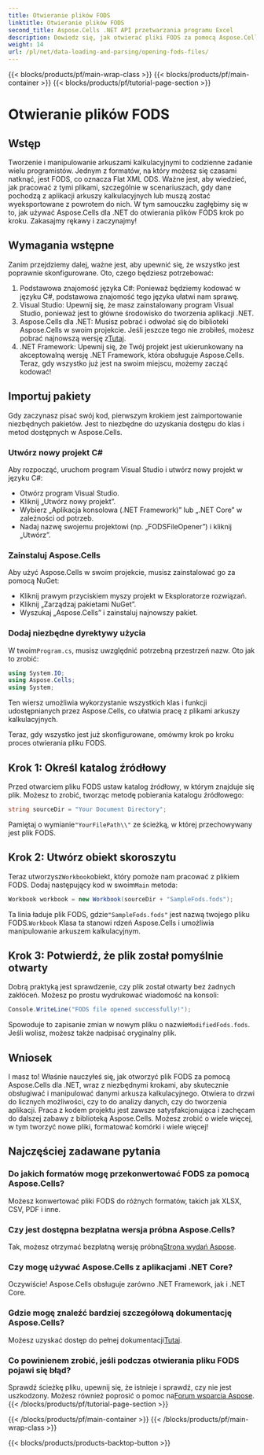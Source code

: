 ```yaml
---
title: Otwieranie plików FODS
linktitle: Otwieranie plików FODS
second_title: Aspose.Cells .NET API przetwarzania programu Excel
description: Dowiedz się, jak otwierać pliki FODS za pomocą Aspose.Cells dla .NET dzięki temu przewodnikowi krok po kroku. Idealne dla programistów, którzy chcą bezproblemowo manipulować danymi arkusza kalkulacyjnego.
weight: 14
url: /pl/net/data-loading-and-parsing/opening-fods-files/
---
```


{{< blocks/products/pf/main-wrap-class >}}
{{< blocks/products/pf/main-container >}}
{{< blocks/products/pf/tutorial-page-section >}}

# Otwieranie plików FODS

## Wstęp
Tworzenie i manipulowanie arkuszami kalkulacyjnymi to codzienne zadanie wielu programistów. Jednym z formatów, na który możesz się czasami natknąć, jest FODS, co oznacza Flat XML ODS. Ważne jest, aby wiedzieć, jak pracować z tymi plikami, szczególnie w scenariuszach, gdy dane pochodzą z aplikacji arkuszy kalkulacyjnych lub muszą zostać wyeksportowane z powrotem do nich. W tym samouczku zagłębimy się w to, jak używać Aspose.Cells dla .NET do otwierania plików FODS krok po kroku. Zakasajmy rękawy i zaczynajmy!
## Wymagania wstępne
Zanim przejdziemy dalej, ważne jest, aby upewnić się, że wszystko jest poprawnie skonfigurowane. Oto, czego będziesz potrzebować:
1. Podstawowa znajomość języka C#: Ponieważ będziemy kodować w języku C#, podstawowa znajomość tego języka ułatwi nam sprawę.
2. Visual Studio: Upewnij się, że masz zainstalowany program Visual Studio, ponieważ jest to główne środowisko do tworzenia aplikacji .NET.
3.  Aspose.Cells dla .NET: Musisz pobrać i odwołać się do biblioteki Aspose.Cells w swoim projekcie. Jeśli jeszcze tego nie zrobiłeś, możesz pobrać najnowszą wersję z[Tutaj](https://releases.aspose.com/cells/net/).
4. .NET Framework: Upewnij się, że Twój projekt jest ukierunkowany na akceptowalną wersję .NET Framework, która obsługuje Aspose.Cells.
Teraz, gdy wszystko już jest na swoim miejscu, możemy zacząć kodować!
## Importuj pakiety
Gdy zaczynasz pisać swój kod, pierwszym krokiem jest zaimportowanie niezbędnych pakietów. Jest to niezbędne do uzyskania dostępu do klas i metod dostępnych w Aspose.Cells.
### Utwórz nowy projekt C#
Aby rozpocząć, uruchom program Visual Studio i utwórz nowy projekt w języku C#:
- Otwórz program Visual Studio.
- Kliknij „Utwórz nowy projekt”.
- Wybierz „Aplikacja konsolowa (.NET Framework)” lub „.NET Core” w zależności od potrzeb.
- Nadaj nazwę swojemu projektowi (np. „FODSFileOpener”) i kliknij „Utwórz”.
### Zainstaluj Aspose.Cells
Aby użyć Aspose.Cells w swoim projekcie, musisz zainstalować go za pomocą NuGet:
- Kliknij prawym przyciskiem myszy projekt w Eksploratorze rozwiązań.
- Kliknij „Zarządzaj pakietami NuGet”.
- Wyszukaj „Aspose.Cells” i zainstaluj najnowszy pakiet.
### Dodaj niezbędne dyrektywy użycia
 W twoim`Program.cs`, musisz uwzględnić potrzebną przestrzeń nazw. Oto jak to zrobić:
```csharp
using System.IO;
using Aspose.Cells;
using System;
```
Ten wiersz umożliwia wykorzystanie wszystkich klas i funkcji udostępnianych przez Aspose.Cells, co ułatwia pracę z plikami arkuszy kalkulacyjnych.

Teraz, gdy wszystko jest już skonfigurowane, omówmy krok po kroku proces otwierania pliku FODS.
## Krok 1: Określ katalog źródłowy
Przed otwarciem pliku FODS ustaw katalog źródłowy, w którym znajduje się plik. Możesz to zrobić, tworząc metodę pobierania katalogu źródłowego:
```csharp
string sourceDir = "Your Document Directory";
```
 Pamiętaj o wymianie`"YourFilePath\\"` ze ścieżką, w której przechowywany jest plik FODS.
## Krok 2: Utwórz obiekt skoroszytu
 Teraz utworzysz`Workbook`obiekt, który pomoże nam pracować z plikiem FODS. Dodaj następujący kod w swoim`Main` metoda:
```csharp
Workbook workbook = new Workbook(sourceDir + "SampleFods.fods");
```
 Ta linia ładuje plik FODS, gdzie`"SampleFods.fods"` jest nazwą twojego pliku FODS.`Workbook` Klasa ta stanowi rdzeń Aspose.Cells i umożliwia manipulowanie arkuszem kalkulacyjnym.
## Krok 3: Potwierdź, że plik został pomyślnie otwarty
Dobrą praktyką jest sprawdzenie, czy plik został otwarty bez żadnych zakłóceń. Możesz po prostu wydrukować wiadomość na konsoli:
```csharp
Console.WriteLine("FODS file opened successfully!");
```

 Spowoduje to zapisanie zmian w nowym pliku o nazwie`ModifiedFods.fods`. Jeśli wolisz, możesz także nadpisać oryginalny plik.
## Wniosek
I masz to! Właśnie nauczyłeś się, jak otworzyć plik FODS za pomocą Aspose.Cells dla .NET, wraz z niezbędnymi krokami, aby skutecznie obsługiwać i manipulować danymi arkusza kalkulacyjnego. Otwiera to drzwi do licznych możliwości, czy to do analizy danych, czy do tworzenia aplikacji.
Praca z kodem projektu jest zawsze satysfakcjonująca i zachęcam do dalszej zabawy z biblioteką Aspose.Cells. Możesz zrobić o wiele więcej, w tym tworzyć nowe pliki, formatować komórki i wiele więcej!
## Najczęściej zadawane pytania
### Do jakich formatów mogę przekonwertować FODS za pomocą Aspose.Cells?
Możesz konwertować pliki FODS do różnych formatów, takich jak XLSX, CSV, PDF i inne.
### Czy jest dostępna bezpłatna wersja próbna Aspose.Cells?
 Tak, możesz otrzymać bezpłatną wersję próbną[Strona wydań Aspose](https://releases.aspose.com/).
### Czy mogę używać Aspose.Cells z aplikacjami .NET Core?
Oczywiście! Aspose.Cells obsługuje zarówno .NET Framework, jak i .NET Core.
### Gdzie mogę znaleźć bardziej szczegółową dokumentację Aspose.Cells?
 Możesz uzyskać dostęp do pełnej dokumentacji[Tutaj](https://reference.aspose.com/cells/net/).
### Co powinienem zrobić, jeśli podczas otwierania pliku FODS pojawi się błąd?
 Sprawdź ścieżkę pliku, upewnij się, że istnieje i sprawdź, czy nie jest uszkodzony. Możesz również poprosić o pomoc na[Forum wsparcia Aspose](https://forum.aspose.com/c/cells/9).
{{< /blocks/products/pf/tutorial-page-section >}}

{{< /blocks/products/pf/main-container >}}
{{< /blocks/products/pf/main-wrap-class >}}

{{< blocks/products/products-backtop-button >}}
